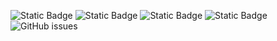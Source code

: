 ![Static Badge](https://img.shields.io/badge/blacklists-60-000000) ![Static Badge](https://img.shields.io/badge/blacklisted-3044578-cc0000) ![Static Badge](https://img.shields.io/badge/whitelisted-2242-00CC00) ![Static Badge](https://img.shields.io/badge/streaming_blacklist-28106-000000) ![GitHub issues](https://img.shields.io/github/issues/fabriziosalmi/blacklists)
